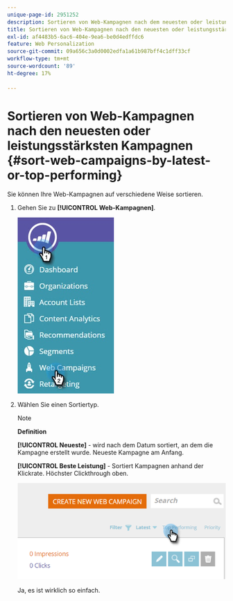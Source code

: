 ```yaml
---
unique-page-id: 2951252
description: Sortieren von Web-Kampagnen nach dem neuesten oder leistungsstärksten Produkt - Marketo-Dokumente - Produktdokumentation
title: Sortieren von Web-Kampagnen nach den neuesten oder leistungsstärksten Kampagnen
exl-id: af4483b5-6ac6-404e-9ea6-be0d4edffdc6
feature: Web Personalization
source-git-commit: 09a656c3a0d0002edfa1a61b987bff4c1dff33cf
workflow-type: tm+mt
source-wordcount: '89'
ht-degree: 17%

---
```


# Sortieren von Web-Kampagnen nach den neuesten oder leistungsstärksten Kampagnen {#sort-web-campaigns-by-latest-or-top-performing}

Sie können Ihre Web-Kampagnen auf verschiedene Weise sortieren.

1. Gehen Sie zu **[!UICONTROL Web-Kampagnen]**.

   ![](assets/web-campaigns-hand-1.jpg)

1. Wählen Sie einen Sortiertyp.

   >[!NOTE]
   >
   >**Definition**
   >
   >**[!UICONTROL Neueste]** - wird nach dem Datum sortiert, an dem die Kampagne erstellt wurde. Neueste Kampagne am Anfang.
   >
   >**[!UICONTROL Beste Leistung]** - Sortiert Kampagnen anhand der Klickrate. Höchster Clickthrough oben.

   ![](assets/image2016-11-4-13-3a34-3a59.png)

   Ja, es ist wirklich so einfach.
